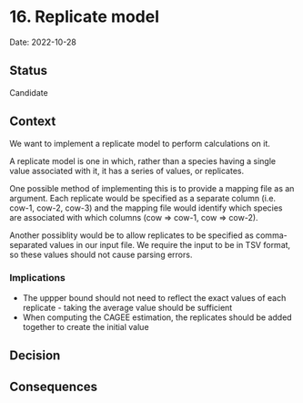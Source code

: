 # 16. Replicate model

Date: 2022-10-28

## Status

Candidate

## Context

We want to implement a replicate model to perform calculations on it.

A replicate model is one in which, rather than a species having a single value associated
with it, it has a series of values, or replicates.

One possible method of implementing this is to provide a mapping file as an argument. Each
replicate would be specified as a separate column (i.e. cow-1, cow-2, cow-3) and the mapping
file would identify which species are associated with which columns (cow => cow-1, cow => cow-2).

Another possiblity would be to allow replicates to be specified as comma-separated values in our
input file. We require the input to be in TSV format, so these values should not cause parsing errors.

### Implications
* The uppper bound should not need to reflect the exact values of each replicate - taking the average value should be sufficient
* When computing the CAGEE estimation, the replicates should be added together to create the initial value

## Decision



## Consequences

